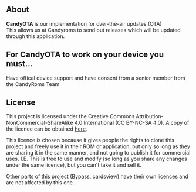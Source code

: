 About
-----

**CandyOTA** is our implementation for over-the-air updates (OTA)<br>
This allows us at Candyroms to send out releases which will be updated through this application.

For CandyOTA to work on your device you must...
-----
Have offical device support and have consent from a senior member from the CandyRoms Team

License
-----
This project is licensed under the Creative Commons Attribution-NonCommercial-ShareAlike 4.0 International (CC BY-NC-SA 4.0). A copy of the licence can be obtained [here](http://creativecommons.org/licenses/by-nc-sa/4.0/legalcode).

This licence is chosen because it gives people the rights to clone this project and freely use it in their ROM or application, but only so long as they are sharing it in the same manner, and not going to publish it for commercial uses. I.E. This is free to use and modify (so long as you share any changes under the same licence), but you can't take it and sell it.

Other parts of this project (Bypass, cardsview) have their own licences and are not affected by this one.
